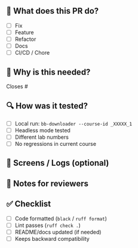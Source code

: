 ## 🧩 What does this PR do?
<!-- Briefly describe the change -->

- [ ] Fix
- [ ] Feature
- [ ] Refactor
- [ ] Docs
- [ ] CI/CD / Chore

## 🎯 Why is this needed?
<!-- Link related issue(s) if any -->
Closes #

## 🔍 How was it tested?
- [ ] Local run: `bb-downloader --course-id _XXXXX_1`
- [ ] Headless mode tested
- [ ] Different lab numbers
- [ ] No regressions in current course

## 📸 Screens / Logs (optional)
<!-- Paste screenshots or key logs if relevant -->

## 🧰 Notes for reviewers
<!-- Anything tricky, assumptions, follow-ups -->

## ✅ Checklist
- [ ] Code formatted (`black` / `ruff format`)
- [ ] Lint passes (`ruff check .`)
- [ ] README/docs updated (if needed)
- [ ] Keeps backward compatibility
